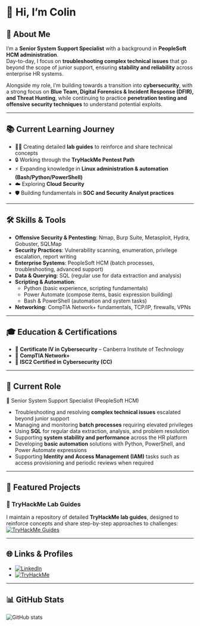 # 👋 Hi, I’m Colin

## 🚀 About Me
I’m a **Senior System Support Specialist** with a background in **PeopleSoft HCM administration**.  
Day-to-day, I focus on **troubleshooting complex technical issues** that go beyond the scope of junior support, ensuring **stability and reliability** across enterprise HR systems.  

Alongside my role, I’m building towards a transition into **cybersecurity**, with a strong focus on **Blue Team, Digital Forensics & Incident Response (DFIR), and Threat Hunting**, while continuing to practice **penetration testing and offensive security techniques** to understand potential exploits.

---

## 📚 Current Learning Journey
- 🧑‍💻 Creating detailed **lab guides** to reinforce and share technical concepts   
- 🔒 Working through the **TryHackMe Pentest Path**  
- ⚡ Expanding knowledge in **Linux administration & automation (Bash/Python/PowerShell)**  
- ☁️ Exploring **Cloud Security**  
- 🛡️ Building fundamentals in **SOC and Security Analyst practices**  

---

## 🛠️ Skills & Tools
- **Offensive Security & Pentesting**: Nmap, Burp Suite, Metasploit, Hydra, Gobuster, SQLMap  
- **Security Practices**: Vulnerability scanning, enumeration, privilege escalation, report writing  
- **Enterprise Systems**: PeopleSoft HCM (batch processes, troubleshooting, advanced support)  
- **Data & Querying**: SQL (regular use for data extraction and analysis)  
- **Scripting & Automation**:  
  - Python (basic experience, scripting fundamentals)  
  - Power Automate (compose items, basic expression building)  
  - Bash & PowerShell (automation and system tasks)  
- **Networking**: CompTIA Network+ fundamentals, TCP/IP, firewalls, VPNs  

---

## 🎓 Education & Certifications
- 📜 **Certificate IV in Cybersecurity** – Canberra Institute of Technology  
- 📜 **CompTIA Network+**  
- 📜 **ISC2 Certified in Cybersecurity (CC)**  

---

## 📌 Current Role
💼 Senior System Support Specialist (PeopleSoft HCM)  
- Troubleshooting and resolving **complex technical issues** escalated beyond junior support  
- Managing and monitoring **batch processes** requiring elevated privileges  
- Using **SQL** for regular data extraction, analysis, and problem resolution  
- Supporting **system stability and performance** across the HR platform  
- Developing **basic automation** solutions with Python, PowerShell, and Power Automate expressions  
- Supporting **Identity and Access Management (IAM)** tasks such as access provisioning and periodic reviews when required  

---

## 📂 Featured Projects

### 📝 TryHackMe Lab Guides
I maintain a repository of detailed **TryHackMe lab guides**, designed to reinforce concepts and share step-by-step approaches to challenges:  
[![TryHackMe Guides](https://img.shields.io/badge/TryHackMe-Guides-blue?logo=github)](https://github.com/Schenkee/TryHackMe-Guides)

---

## 🌐 Links & Profiles
- [![LinkedIn](https://img.shields.io/badge/LinkedIn-Profile-blue?logo=linkedin)](https://www.linkedin.com/in/colin-s-35b8781b1/)  
- [![TryHackMe](https://img.shields.io/badge/TryHackMe-Profile-red?logo=tryhackme)](https://tryhackme.com/p/schenkee)  

---

## 📊 GitHub Stats
![GitHub stats](https://github-readme-stats.vercel.app/api?username=Schenkee&show_icons=true&theme=radical)  
<!--![Top Langs](https://github-readme-stats.vercel.app/api/top-langs/?username=Schenkee&layout=compact&theme=radical)  -->


<!--
**Schenkee/Schenkee** is a ✨ _special_ ✨ repository because its `README.md` (this file) appears on your GitHub profile.

Here are some ideas to get you started:

- 🔭 I’m currently working on ...
- 🌱 I’m currently learning ...
- 👯 I’m looking to collaborate on ...
- 🤔 I’m looking for help with ...
- 💬 Ask me about ...
- 📫 How to reach me: ...
- 😄 Pronouns: ...
- ⚡ Fun fact: ...
-->
